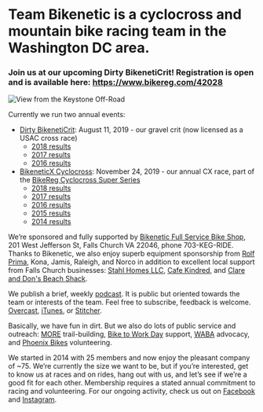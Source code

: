 # Team Bikenetic is a cyclocross and mountain bike racing team in the Washington DC area. 

### Join us at our upcoming Dirty BikenetiCrit! Registration is open and is available here: https://www.bikereg.com/42028

![View from the Keystone Off-Road](https://scontent-iad3-1.xx.fbcdn.net/v/t1.0-9/61192955_10105405996900724_224846730561060864_n.jpg?_nc_cat=102&_nc_oc=AQmGRmDW2BOmMI-2f_3xIW27j7WwHVSWmsHECDqbYR4avWsBfV7ENazkD9dWwdUrlWI&_nc_ht=scontent-iad3-1.xx&oh=9bc5c65b910ac96de17fb0a057a9ba63&oe=5D5CCA2E)

Currently we run two annual events:

- [Dirty BikenetiCrit](https://www.bikereg.com/DirtyBikenetiCrit): August 11, 2019 - our gravel crit (now licensed as a USAC cross race)
    - [2018 results](https://www.road-results.com/race/10775)
    - [2017 results](https://www.road-results.com/race/9552)
    - [2016 results](https://www.road-results.com/race/8243)
- [BikeneticX Cyclocross](https://www.bikereg.com/37544): November 24, 2019 - our annual CX race, part of the [BikeReg Cyclocross Super Series](https://www.facebook.com/Super8cyclocross/)
    - [2018 results](https://www.crossresults.com/race/8767)
    - [2017 results](https://www.crossresults.com/race/7924)
    - [2016 results](https://www.crossresults.com/race/6900)
    - [2015 results](https://www.crossresults.com/race/5900)
    - [2014 results](https://www.crossresults.com/race/4944)

We’re sponsored and fully supported by [Bikenetic Full Service Bike Shop](https://www.bikenetic.com/), 201 West Jefferson St, Falls Church VA 22046, phone 703-KEG-RIDE. Thanks to Bikenetic, we also enjoy superb equipment sponsorship from [Rolf Prima](https://rolfprima.com/), Kona, Jamis, Raleigh, and Norco in addition to excellent local support from Falls Church businesses: [Stahl Homes LLC](http://stahlhomes.com/), [Cafe Kindred](http://www.cafekindred.com/), and [Clare and Don's Beach Shack](http://www.clareanddons.com/).

We publish a brief, weekly [podcast](https://overcast.fm/itunes1436089238/team-bikenetic-bicycle-shorts). It is public but oriented towards the team or interests of the team. Feel free to subscribe, feedback is welcome. [Overcast](https://overcast.fm/itunes1436089238/team-bikenetic-bicycle-shorts), [iTunes](https://itunes.apple.com/us/podcast/team-bikenetic-bicycle-shorts/id1436089238?mt=2), or [Stitcher](https://www.stitcher.com/s?fid=233261).

Basically, we have fun in dirt. But we also do lots of public service and outreach: [MORE](http://www.more-mtb.org/) trail-building, [Bike to Work Day](https://www.biketoworkmetrodc.org/) support, [WABA](http://www.waba.org/) advocacy, and [Phoenix Bikes](http://www.phoenixbikes.org/) volunteering.

We started in 2014 with 25 members and now enjoy the pleasant company of ~75. We’re currently the size we want to be, but if you’re interested, get to know us at races and on rides, hang out with us, and let’s see if we’re a good fit for each other. Membership requires a stated annual commitment to racing and volunteering. For our ongoing activity, check us out on [Facebook](https://www.facebook.com/bikeneticx) and [Instagram](https://www.instagram.com/teambikenetic/).
